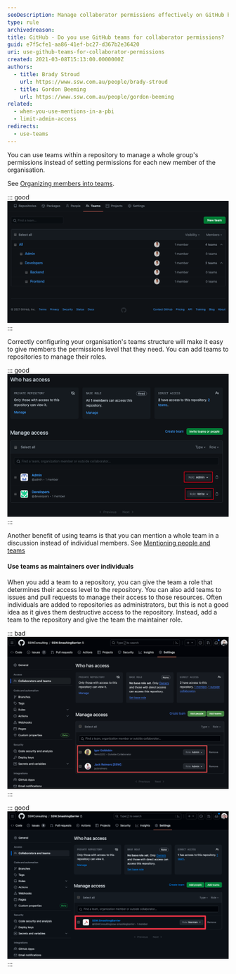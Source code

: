 ```yaml
---
seoDescription: Manage collaborator permissions effectively on GitHub by using teams to assign roles and control access levels.
type: rule
archivedreason:
title: GitHub - Do you use GitHub teams for collaborator permissions?
guid: e7f5cfe1-aa86-41ef-bc27-d367b2e36420
uri: use-github-teams-for-collaborator-permissions
created: 2021-03-08T15:13:00.0000000Z
authors:
  - title: Brady Stroud
    url: https://www.ssw.com.au/people/brady-stroud
  - title: Gordon Beeming
    url: https://www.ssw.com.au/people/gordon-beeming
related:
  - when-you-use-mentions-in-a-pbi
  - limit-admin-access
redirects:
  - use-teams
---
```


You can use teams within a repository to manage a whole group's permissions instead of setting permissions for each new member of the organisation.

See [Organizing members into teams](https://docs.github.com/en/github/setting-up-and-managing-organizations-and-teams/organizing-members-into-teams).

::: good
![Figure: Good example - Using a good teams structure to organize access](GoodExampleUsingTeams.png)
:::

Correctly configuring your organisation's teams structure will make it easy to give members the permissions level that they need. You can add teams to repositories to manage their roles.

::: good
![Figure: Good example - Using teams to assign roles in a repository](TeamsOnRepo.png)
:::

<!--endintro-->

Another benefit of using teams is that you can mention a whole team in a discussion instead of individual members. See [Mentioning people and teams](https://docs.github.com/en/github/writing-on-github/basic-writing-and-formatting-syntax#mentioning-people-and-teams)

#### Use teams as maintainers over individuals

When you add a team to a repository, you can give the team a role that determines their access level to the repository. You can also add teams to issues and pull requests to manage their access to those resources. Often individuals are added to repositories as administrators, but this is not a good idea as it gives them destructive access to the repository. Instead, add a team to the repository and give the team the maintainer role.

::: bad
![Figure: Bad example - Individuals should not have Admin access to a repository](individuals-added-as-admins.png)
:::

::: good
![Figure: Good example - Teams should have Maintainer access to a repository](teams-added-as-maintainers.png)
:::
